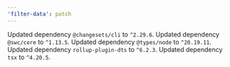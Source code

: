 ```yaml
---
'filter-data': patch
---
```


Updated dependency `@changesets/cli` to `^2.29.6`.
Updated dependency `@swc/core` to `^1.13.5`.
Updated dependency `@types/node` to `^20.19.11`.
Updated dependency `rollup-plugin-dts` to `^6.2.3`.
Updated dependency `tsx` to `^4.20.5`.
